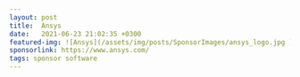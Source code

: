 ```yaml
---
layout: post
title:  Ansys
date:   2021-06-23 21:02:35 +0300
featured-img: ![Ansys](/assets/img/posts/SponsorImages/ansys_logo.jpg )
sponsorlink: https://www.ansys.com/
tags: sponsor software
---
```

